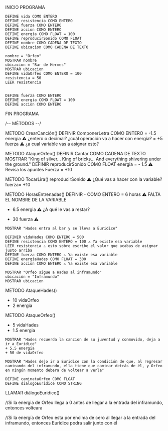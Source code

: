 INICIO PROGRAMA

    DEFINE vida COMO ENTERO
    DEFINE resistencia COMO ENTERO
    DEFINE fuerza COMO ENTERO
    DEFINE accion COMO ENTERO
    DEFINE energia COMO FLOAT = 100
    DEFINE reproducirSonido COMO FLOAT
    DEFINE nombre COMO CADENA DE TEXTO
    DEFINE ubicacion COMO CADENA DE TEXTO

    nombre = "Orfeo"
    MOSTRAR nombre
    ubicacion = "Bar de Hermes"
    MOSTRAR ubicacion
    DEFINE vidaOrfeo COMO ENTERO = 100
    resistencia = 50
    LEER resistencia

    
    DEFINE fuerza COMO ENTERO    
    DEFINE energia COMO FLOAT = 100
    DEFINE accion COMO ENTERO

FIN PROGRAMA

/-- MÉTODOS --/

METODO CrearCanción()
   DEFINIR ComponerLetra COMO ENTERO = -1.5 energia ⚠️ ¿entero o decimal? ¿cuál operación va a hacer con energía?
                       = +5 fuerza ⚠️ ¿a cual variable vas a asignar esto?
                       
METODO AtaqueOrfeo()
    DEFINIR Cantar COMO CADENA DE TEXTO
    MOSTRAR "King of silver... King of bricks... And everything shivering under the ground."
    DEFINIR reproducirSonido COMO FLOAT
    energia = - 1.5 ⚠️ Revisa los apuntes 
   Fuerza = +10

METODO TocarLira()
   reproducirSonido ⚠️ ¿Qué vas a hacer con la variable?
   fuerza= +10

METODO HorasEntrenadas()
   DEFINIR - COMO ENTERO = 6 horas ⚠️ FALTA EL NOMBRE DE LA VARIABLE
   - 6.5 energia ⚠️ ¿A qué le vas a restar?
   + 30 fuerza ⚠️

    MOSTRAR "Hades entra al bar y se lleva a Euridice"

    DEFINIR vidaHades COMO ENTERO = 500
    DEFINE resistencia COMO ENTERO = 100 ⚠️ Ya existe esa variable
    LEER resistencia ⚠️ esto sobre escribe el valor que acabas de asignar justo arriba
    DEFINE fuerza COMO ENTERO ⚠️ Ya existe esa variable
    DEFINE energiaHades COMO FLOAT = 300
    DEFINE accion COMO ENTERO ⚠️ Ya existe esa variable

    MOSTRAR "Orfeo sigue a Hades al inframundo"
    ubicación = "Inframundo"
    MOSTRAR ubicacion

METODO AtaqueHades()
   - 10 vidaOrfeo 
   - 2 energia
   
METODO AtaqueOrfeo()
   - 5 vidaHades
   - 1.5 energia

    MOSTRAR "Hades recuerda la cancion de su juventud y conmovido, deja a ir a Euridice"
    + 5.5 energia
    + 50 de vidaOrfeo
    
    MOSTRAR "Hades dejo ir a Euridice con la condición de que, al regresar caminando del inframundo, ella tiene que caminar detrás de él, y Orfeo en ningún momento debera de voltear a verla" 
    
    DEFINE caminataOrfeo COMO FLOAT
    DEFINE dialogoEuridice COMO STRING

LLAMAR diálogoEuridice()
    

//Si la energia de Orfeo llega a 0 antes de llegar a la entrada del inframundo, entonces volteara

//Si la energía de Orfeo esta por encima de cero al llegar a la entrada del inframundo, entonces Eurídice podra salir junto con él 
